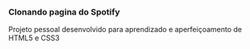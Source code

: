 ###  Clonando pagina do Spotify


Projeto pessoal desenvolvido para  aprendizado e aperfeiçoamento de  HTML5 e CSS3

